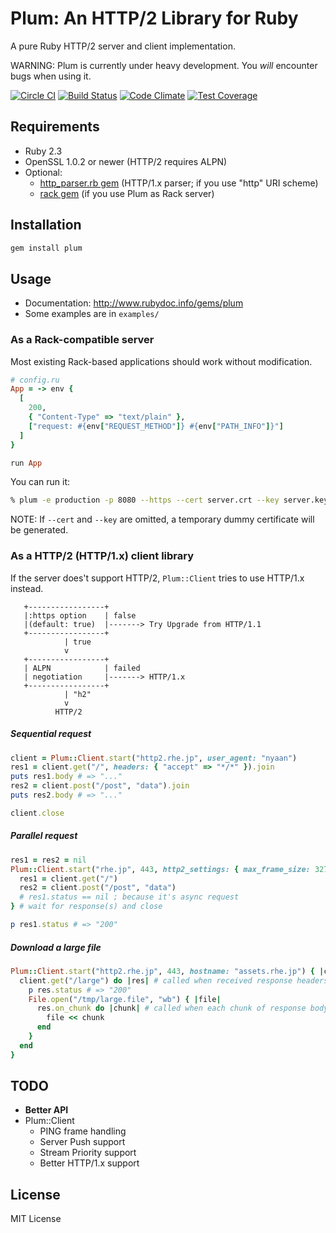 # Plum: An HTTP/2 Library for Ruby
A pure Ruby HTTP/2 server and client implementation.

WARNING: Plum is currently under heavy development. You *will* encounter bugs when using it.

[![Circle CI](https://circleci.com/gh/rhenium/plum.svg?style=svg)](https://circleci.com/gh/rhenium/plum) [![Build Status](https://travis-ci.org/rhenium/plum.png?branch=master)](https://travis-ci.org/rhenium/plum) [![Code Climate](https://codeclimate.com/github/rhenium/plum/badges/gpa.svg)](https://codeclimate.com/github/rhenium/plum) [![Test Coverage](https://codeclimate.com/github/rhenium/plum/badges/coverage.svg)](https://codeclimate.com/github/rhenium/plum/coverage)


## Requirements

* Ruby 2.3
* OpenSSL 1.0.2 or newer (HTTP/2 requires ALPN)
* Optional:
  * [http_parser.rb gem](https://rubygems.org/gems/http_parser.rb) (HTTP/1.x parser; if you use "http" URI scheme)
  * [rack gem](https://rubygems.org/gems/rack) (if you use Plum as Rack server)


## Installation

~~~sh
gem install plum
~~~


## Usage

* Documentation: http://www.rubydoc.info/gems/plum
* Some examples are in `examples/`


### As a Rack-compatible server

Most existing Rack-based applications should work without modification.

~~~ruby
# config.ru
App = -> env {
  [
    200,
    { "Content-Type" => "text/plain" },
    ["request: #{env["REQUEST_METHOD"]} #{env["PATH_INFO"]}"]
  ]
}

run App
~~~

You can run it:

~~~sh
% plum -e production -p 8080 --https --cert server.crt --key server.key config.ru
~~~

NOTE: If `--cert` and `--key` are omitted, a temporary dummy certificate will be generated.


### As a HTTP/2 (HTTP/1.x) client library
If the server does't support HTTP/2, `Plum::Client` tries to use HTTP/1.x instead.

~~~
   +-----------------+
   |:https option    | false
   |(default: true)  |-------> Try Upgrade from HTTP/1.1
   +-----------------+
            | true
            v
   +-----------------+
   | ALPN            | failed
   | negotiation     |-------> HTTP/1.x
   +-----------------+
            | "h2"
            v
          HTTP/2
~~~


##### Sequential request

~~~ruby
client = Plum::Client.start("http2.rhe.jp", user_agent: "nyaan")
res1 = client.get("/", headers: { "accept" => "*/*" }).join
puts res1.body # => "..."
res2 = client.post("/post", "data").join
puts res2.body # => "..."

client.close
~~~


##### Parallel request

~~~ruby
res1 = res2 = nil
Plum::Client.start("rhe.jp", 443, http2_settings: { max_frame_size: 32768 }) { |client|
  res1 = client.get("/")
  res2 = client.post("/post", "data")
  # res1.status == nil ; because it's async request
} # wait for response(s) and close

p res1.status # => "200"
~~~


##### Download a large file

~~~ruby
Plum::Client.start("http2.rhe.jp", 443, hostname: "assets.rhe.jp") { |client|
  client.get("/large") do |res| # called when received response headers
    p res.status # => "200"
    File.open("/tmp/large.file", "wb") { |file|
      res.on_chunk do |chunk| # called when each chunk of response body arrived
        file << chunk
      end
    }
  end
}
~~~


## TODO

* **Better API**
* Plum::Client
  * PING frame handling
  * Server Push support
  * Stream Priority support
  * Better HTTP/1.x support


## License
MIT License
